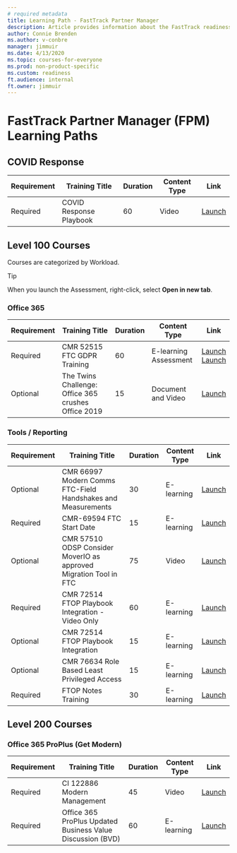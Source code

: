 ```yaml
---
# required metadata 
title: Learning Path - FastTrack Partner Manager
description: Article provides information about the FastTrack readiness education curriculum.
author: Connie Brenden
ms.author: v-conbre
manager: jimmuir
ms.date: 4/13/2020
ms.topic: courses-for-everyone
ms.prod: non-product-specific
ms.custom: readiness
ft.audience: internal
ft.owner: jimmuir
---
```


# FastTrack Partner Manager (FPM) Learning Paths

## COVID Response

|Requirement |Training Title |Duration  |Content Type|Link  |
|----|--------|---------|---------|------|
|Required|COVID Response Playbook  |60     |Video|[Launch](https://aka.ms/AA8513q)|

## Level 100 Courses

Courses are categorized by Workload.

> [!TIP]
> When you launch the Assessment, right-click, select **Open in new tab**.

### Office 365

|Requirement |Training Title |Duration  |Content Type|Link  |
|---------|---------|---------|------|------|
|Required|CMR 52515 FTC GDPR Training         |60         |E-learning<br>Assessment                   |[Launch](https://learn.microsoft.com/activity/S2180616/launch)<br>[Launch](https://aka.ms/AA7n4kr)      |
|Optional |The Twins Challenge: Office 365 crushes Office 2019  |15  |Document and Video  |[Launch](https://www.microsoft.com/en-us/microsoft-365/blog/2019/02/06/the-twins-challenge-office-365-crushes-office-2019/?wt.mc_id=AID729578_QSG_319262&ocid=AID729578_QSG_319262&utm_source=Direct)  |

### Tools / Reporting

|Requirement |Training Title |Duration  |Content Type|Link  |
|-----|---------|---------|---------|------|
|Optional |CMR 66997 Modern Comms FTC-Field Handshakes and Measurements  |30 |E-learning  |[Launch](https://aka.ms/AA7mwsy)  |
|Required|CMR-69594 FTC Start Date         |15         |E-learning   |[Launch](https://aka.ms/AA7mwt0)<br>     |
|Optional |CMR 57510 ODSP Consider MoverIO as approved Migration Tool in FTC  |75 |Video  |[Launch](https://aka.ms/AA7mwt2)  |
|Required|CMR 72514 FTOP Playbook Integration - Video Only         |60         |E-learning                 |[Launch](https://learn.microsoft.com/activity/S2902306/launch/)|
|Optional |CMR 72514 FTOP Playbook Integration  |15 |E-learning  |[Launch](https://learn.microsoft.com/activity/S2902306/launch/)|
|Optional |CMR 76634 Role Based Least Privileged Access  |15 |E-learning  |[Launch](https://learn.microsoft.com/activity/S3800149/launch/)  |
|Required |FTOP Notes Training |30 |E-learning |[Launch](https://learn.microsoft.com/activity/S8731468/launch#/) |

## Level 200 Courses

### Office 365 ProPlus (Get Modern)

|Requirement |Training Title |Duration  |Content Type|Link  |
|---------|---------|---------|------|------|
|Required |CI 122886 Modern Management |45 |Video |[Launch](https://learn.microsoft.com/activity/S8568991/launch#/) |
|Required |Office 365 ProPlus Updated Business Value Discussion (BVD) |60 |E-learning |[Launch](https://aka.ms/AA7mwto) |

